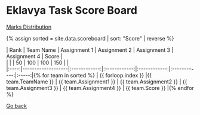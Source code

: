 # Eklavya Task Score Board

[Marks Distribution](marks_distribution.md)

{% assign sorted = site.data.scoreboard | sort: "Score" | reverse %}

| Rank | Team Name         | Assignment 1 | Assignment 2 | Assignment 3 | Assignment 4 | Score |  
|      |                   |      50      |      100     |      100     |      150     |       |  
|:----:|-------------------|:------------:|:------------:|:------------:|:------------:|:-----:|{% for team in sorted %}
| {{ forloop.index }} |{{ team.TeamName }} | {{ team.Assignment1 }} | {{ team.Assignment2 }}  | {{ team.Assignment3 }}  | {{ team.Assignment4 }}  | {{ team.Score }}  |{% endfor %}

[Go back](index.md)

